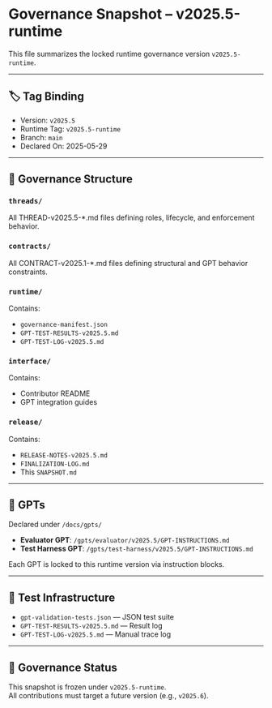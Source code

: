 # Governance Snapshot – v2025.5-runtime

This file summarizes the locked runtime governance version `v2025.5-runtime`.

---

## 🏷️ Tag Binding

- Version: `v2025.5`
- Runtime Tag: `v2025.5-runtime`
- Branch: `main`
- Declared On: 2025-05-29

---

## 📁 Governance Structure

### `threads/`
All THREAD-v2025.5-*.md files defining roles, lifecycle, and enforcement behavior.

### `contracts/`
All CONTRACT-v2025.1-*.md files defining structural and GPT behavior constraints.

### `runtime/`
Contains:
- `governance-manifest.json`
- `GPT-TEST-RESULTS-v2025.5.md`
- `GPT-TEST-LOG-v2025.5.md`

### `interface/`
Contains:
- Contributor README
- GPT integration guides

### `release/`
Contains:
- `RELEASE-NOTES-v2025.5.md`
- `FINALIZATION-LOG.md`
- This `SNAPSHOT.md`

---

## 🤖 GPTs

Declared under `/docs/gpts/`

- **Evaluator GPT**: `/gpts/evaluator/v2025.5/GPT-INSTRUCTIONS.md`
- **Test Harness GPT**: `/gpts/test-harness/v2025.5/GPT-INSTRUCTIONS.md`

Each GPT is locked to this runtime version via instruction blocks.

---

## 🧪 Test Infrastructure

- `gpt-validation-tests.json` — JSON test suite
- `GPT-TEST-RESULTS-v2025.5.md` — Result log
- `GPT-TEST-LOG-v2025.5.md` — Manual trace log

---

## 🧠 Governance Status

This snapshot is frozen under `v2025.5-runtime`.  
All contributions must target a future version (e.g., `v2025.6`).
